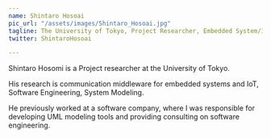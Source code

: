 ```yaml
---
name: Shintaro Hosoai
pic_url: "/assets/images/Shintaro_Hosoai.jpg"
tagline: The University of Tokyo, Project Researcher, Embedded System/IoT
twitter: ShintaroHosoai

---
```

Shintaro Hosomi is a Project researcher at the University of Tokyo.

His research is communication middleware for embedded systems and IoT, Software Engineering, System Modeling.

He previously worked at a software company, where I was responsible for developing UML modeling tools and providing consulting on software engineering.
